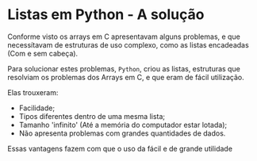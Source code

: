 # Listas em Python - A solução

Conforme visto os arrays em C apresentavam alguns problemas, e que necessítavam de estruturas de uso complexo, como as listas encadeadas (Com e sem cabeça).

Para solucionar estes problemas, <code>Python</code>, criou as listas, estruturas que resolviam os problemas dos Arrays em C, e que eram de fácil utilização.

Elas trouxeram:

* Facilidade;
* Tipos diferentes dentro de uma mesma lista;
* Tamanho 'infinito' (Até a memória do computador estar lotada);
* Não apresenta problemas com grandes quantidades de dados.

Essas vantagens fazem com que o uso da fácil e de grande utilidade